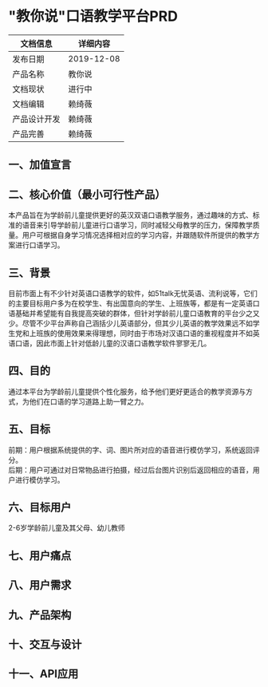 # "教你说"口语教学平台PRD
文档信息|详细内容|
---|---|
发布日期|2019-12-08
产品名称|教你说
文档现状|进行中
文档编辑|赖绮薇
产品设计开发|赖绮薇
产品完善|赖绮薇

## 一、加值宣言

## 二、核心价值（最小可行性产品）
本产品旨在为学龄前儿童提供更好的英汉双语口语教学服务，通过趣味的方式、标准的语音来引导学龄前儿童进行口语学习，同时减轻父母教学的压力，保障教学质量。用户可根据自身学习情况选择相对应的学习内容，并跟随软件所提供的教学方案进行口语学习。
## 三、背景
目前市面上有不少针对英语口语教学的软件，如51talk无忧英语、流利说等，它们的主要目标用户多为在校学生、有出国意向的学生、上班族等，都是有一定英语口语基础并希望能有自我提高突破的群体，但针对学龄前儿童口语教育的平台少之又少。尽管不少平台声称自己涵括少儿英语部分，但其少儿英语的教学效果远不如学生党和上班族的使用效果来得理想，同时由于市场对汉语口语的重视程度并不如英语口语，因此市面上针对低龄儿童的汉语口语教学软件寥寥无几。
## 四、目的
通过本平台为学龄前儿童提供个性化服务，给予他们更好更适合的教学资源与方式，为他们在口语的学习道路上助一臂之力。
## 五、目标
前期：用户根据系统提供的字、词、图片所对应的语音进行模仿学习，系统返回评分。  
后期：用户可通过对日常物品进行拍摄，经过后台图片识别后返回相应的语音，用户进行模仿学习。
## 六、目标用户
2-6岁学龄前儿童及其父母、幼儿教师
## 七、用户痛点

## 八、用户需求

## 九、产品架构

## 十、交互与设计

## 十一、API应用
